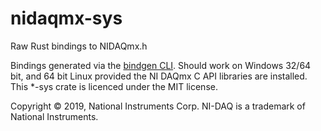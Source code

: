 # nidaqmx-sys
Raw Rust bindings to NIDAQmx.h

Bindings generated via the [bindgen CLI](https://github.com/rust-lang/rust-bindgen). Should work on Windows 32/64 bit, and 64 bit Linux provided the NI DAQmx C API libraries are installed. This *-sys crate is licenced under the MIT license.

Copyright © 2019, National Instruments Corp. NI-DAQ is a trademark of National
Instruments.
